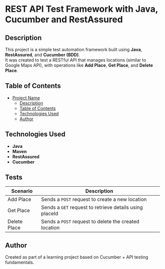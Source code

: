 # REST API Test Framework with Java, Cucumber and RestAssured

## Description
This project is a simple test automation framework built using **Java**, **RestAssured**, and **Cucumber (BDD)**.  
It was created to test a RESTful API that manages locations (similar to Google Maps API), with operations like **Add Place**, **Get Place**, and **Delete Place**.

## Table of Contents

- [Project Name](#juStory)
    - [Description](#description)
    - [Table of Contents](#table-of-contents)
    - [Technologies Used](#technologies-used)
    - [Author](#author)

## Technologies Used
- **Java**
- **Maven**
- **RestAssured**
- **Cucumber**

## Tests
| Scenario              | Description                                             |
|-----------------------|---------------------------------------------------------|
| Add Place             | Sends a `POST` request to create a new location         |
| Get Place             | Sends a `GET` request to retrieve details using placeId |
| Delete Place          | Sends a `POST` request to delete the created location   |


## Author
Created as part of a learning project based on Cucumber + API testing fundamentals.